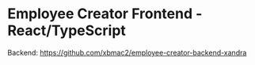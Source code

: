 # Employee Creator Frontend - React/TypeScript

Backend: https://github.com/xbmac2/employee-creator-backend-xandra
